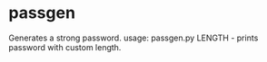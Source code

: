 # passgen
Generates a strong password.
usage: passgen.py LENGTH - prints password with custom length.
